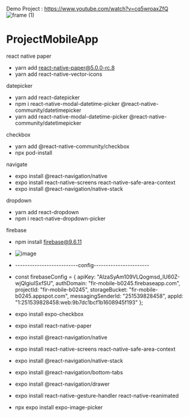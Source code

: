 Demo Project :
https://www.youtube.com/watch?v=cq5wroaxZfQ
![frame (1)](https://user-images.githubusercontent.com/73680402/211329717-fe75be87-eded-448e-ad40-f4b72eae132e.png)


# ProjectMobileApp

react native paper
- yarn add react-native-paper@5.0.0-rc.8
- yarn add react-native-vector-icons

datepicker
- yarn add react-datepicker
- npm i react-native-modal-datetime-picker @react-native-community/datetimepicker
- yarn add react-native-modal-datetime-picker @react-native-community/datetimepicker

checkbox
- yarn add @react-native-community/checkbox
- npx pod-install

navigate
- expo install @react-navigation/native
- expo install react-native-screens react-native-safe-area-context
- expo install @react-navigation/native-stack

dropdown
- yarn add react-dropdown
- npm i react-native-dropdown-picker


firebase
- npm install firebase@9.6.11
- ![image](https://user-images.githubusercontent.com/73680333/201475048-1421a61e-054f-44ac-89df-71563d595b1d.png)
- --------------------------config-----------------------
- const firebaseConfig = {
  apiKey: "AIzaSyAm109VLQogmsd_lU60Z-wjQlgiuISxfSU",
  authDomain: "fir-mobile-b0245.firebaseapp.com",
  projectId: "fir-mobile-b0245",
  storageBucket: "fir-mobile-b0245.appspot.com",
  messagingSenderId: "251539828458",
  appId: "1:251539828458:web:9b7dc1bcf1b1608945f193"
};

- expo install expo-checkbox
- expo install react-native-paper
-	expo install @react-navigation/native
-	expo install react-native-screens react-native-safe-area-context
- expo install @react-navigation/native-stack
- expo install @react-navigation/bottom-tabs
- expo install @react-navigation/drawer
- expo install react-native-gesture-handler react-native-reanimated
- npx expo install expo-image-picker
